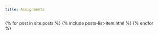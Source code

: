 ```yaml
---
title: Assignments
---
```


{% for post in site.posts %}
{% include posts-list-item.html %}
{% endfor %}